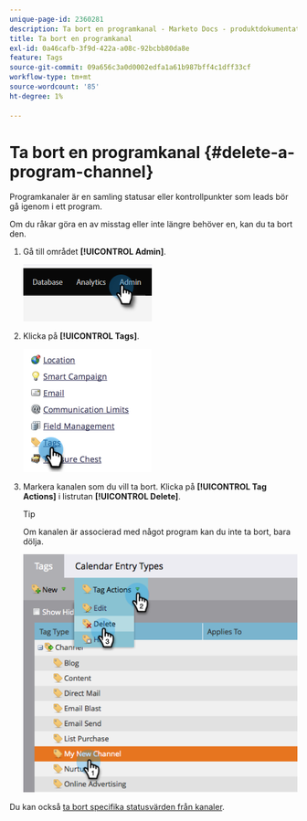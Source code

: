 ```yaml
---
unique-page-id: 2360281
description: Ta bort en programkanal - Marketo Docs - produktdokumentation
title: Ta bort en programkanal
exl-id: 0a46cafb-3f9d-422a-a08c-92bcbb80da8e
feature: Tags
source-git-commit: 09a656c3a0d0002edfa1a61b987bff4c1dff33cf
workflow-type: tm+mt
source-wordcount: '85'
ht-degree: 1%

---
```


# Ta bort en programkanal {#delete-a-program-channel}

Programkanaler är en samling statusar eller kontrollpunkter som leads bör gå igenom i ett program.

Om du råkar göra en av misstag eller inte längre behöver en, kan du ta bort den.

1. Gå till området **[!UICONTROL Admin]**.

   ![](assets/delete-a-program-channel-1.png)

1. Klicka på **[!UICONTROL Tags]**.

   ![](assets/delete-a-program-channel-2.png)

1. Markera kanalen som du vill ta bort. Klicka på **[!UICONTROL Tag Actions]** i listrutan **[!UICONTROL Delete]**.

   >[!TIP]
   >
   >Om kanalen är associerad med något program kan du inte ta bort, bara dölja.

   ![](assets/delete-a-program-channel-3.png)

Du kan också [ta bort specifika statusvärden från kanaler](/help/marketo/product-docs/administration/tags/delete-a-program-status-from-a-program-channel.md).
